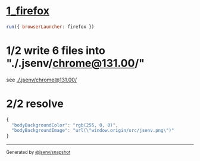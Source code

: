 # [1_firefox](../../import_type_css_dev.test.mjs#L22)

```js
run({ browserLauncher: firefox })
```

# 1/2 write 6 files into "./.jsenv/chrome@131.00/"

see [./.jsenv/chrome@131.00/](./.jsenv/chrome@131.00/)

# 2/2 resolve

```js
{
  "bodyBackgroundColor": "rgb(255, 0, 0)",
  "bodyBackgroundImage": "url(\"window.origin/src/jsenv.png\")"
}
```

---

<sub>
  Generated by <a href="https://github.com/jsenv/core/tree/main/packages/independent/snapshot">@jsenv/snapshot</a>
</sub>
